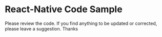 # React-Native Code Sample
Please review the code. If you find anything to be updated or corrected, please leave a suggestion. Thanks